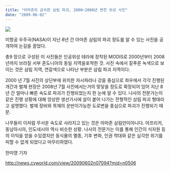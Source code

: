 ```yaml
---
title: "아마존의 급속한 삼림 파괴, 2000~2008년 변천 위성 사진"
date: "2009-06-02"
---
```


![](http://kimsungi.cafe24.com/wp-content/uploads/2010/11/cfile24.uf_.1631B6344CEFC551159889.jpg)  
  
미항공 우주국(NASA)이 지난 8년 간 아마존 삼림의 파괴 정도를 알 수 있는 사진을 공개하여 눈길을 끌었다.  
  
총9 장으로 구성된 이 사진들은 인공위성 테라에 장착된 MODIS로 2000년부터 2008년까지 브라질 서부 혼도니아의 동일 지역을포착한 것. 사진 속에서 짙푸른 녹색으로 보이는 것은 삼림 지역, 연갈색으로 나타난 부분은 삼림 파괴 지역이다.  
  
2000 년 7월 사진의 상단부에 위치한 자시파라나 강을 중심으로 좌우에서 각각 진행된 개간과 벌채 현장은 2008년 7월 사진에서는거의 맞닿을 정도로 확장되어 있어 지난 8년 간 얼마나 빠른 속도로 파괴가 진행되었는지 한 눈에 알 수 있다. 나사의 전문가는이같은 진행 상황에 대해 앙상한 생선가시에 살이 붙어 나가는 전형적인 삼림 파괴 형태라고 설명했다. 벌채 장비와 목재의 운반이가능한 도로변을 중심으로 파괴가 진행되기 때문.  
  
나무들이 이처럼 무서운 속도로 사라지고 있는 것은 아마존 삼림만이아니다. 아프리카, 동남아시아, 인도네시아 역시 비슷한 상황. 나사의 전문가는 이를 통해 인간이 식자원 등의 이익을 얻을 수있겠지만 동식물의 멸종, 기후 변화, 인권 학대와 같은 심각한 위기를 피할 수 없게 되었다고 마무리하였다.  
  
한미영 기자  
  
http://news.cyworld.com/view/20090602n07094?mid=n0506
